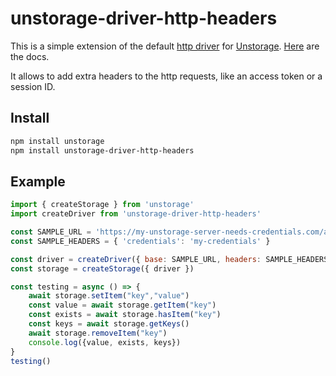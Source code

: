 # unstorage-driver-http-headers

This is a simple extension of the default [http driver](https://github.com/unjs/unstorage/blob/main/src/drivers/http.ts) for [Unstorage](https://github.com/unjs/unstorage). [Here](https://github.com/unjs/unstorage#http-universal) are the docs.

It allows to add extra headers to the http requests, like an access token or a session ID.



## Install

``` bash
npm install unstorage
npm install unstorage-driver-http-headers
```

## Example

``` js
import { createStorage } from 'unstorage'
import createDriver from 'unstorage-driver-http-headers'

const SAMPLE_URL = 'https://my-unstorage-server-needs-credentials.com/api'
const SAMPLE_HEADERS = { 'credentials': 'my-credentials' }

const driver = createDriver({ base: SAMPLE_URL, headers: SAMPLE_HEADERS })
const storage = createStorage({ driver })

const testing = async () => {
    await storage.setItem("key","value")
    const value = await storage.getItem("key")
    const exists = await storage.hasItem("key")
    const keys = await storage.getKeys()
    await storage.removeItem("key")
    console.log({value, exists, keys})
}
testing()
```





